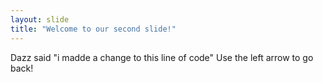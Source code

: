 ```yaml
---
layout: slide
title: "Welcome to our second slide!"
---
```

Dazz said "i madde a change to this line of code"
Use the left arrow to go back!
